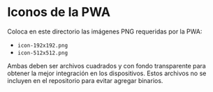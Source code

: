 # Iconos de la PWA

Coloca en este directorio las imágenes PNG requeridas por la PWA:

- `icon-192x192.png`
- `icon-512x512.png`

Ambas deben ser archivos cuadrados y con fondo transparente para obtener la mejor integración en los dispositivos. Estos archivos no se incluyen en el repositorio para evitar agregar binarios.
